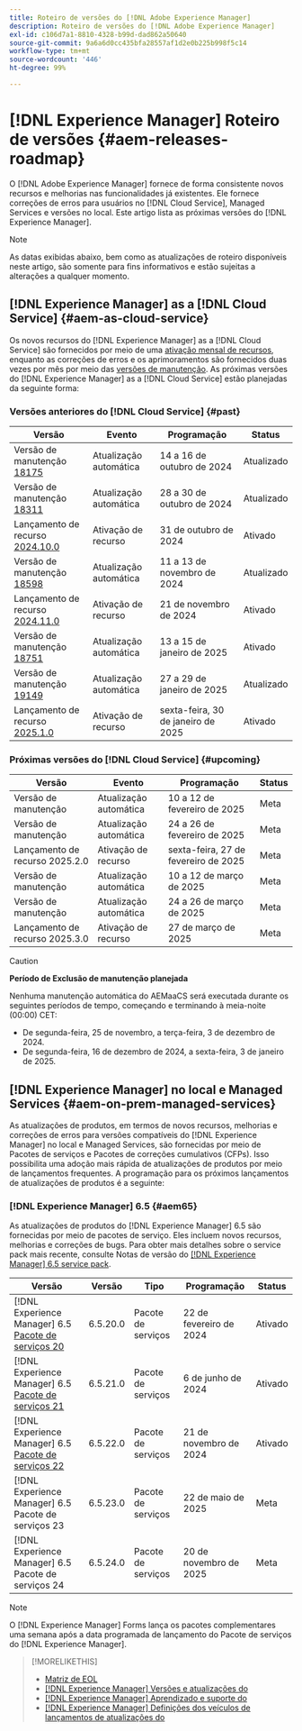 ```yaml
---
title: Roteiro de versões do [!DNL Adobe Experience Manager]
description: Roteiro de versões do [!DNL Adobe Experience Manager]
exl-id: c106d7a1-8810-4328-b99d-dad862a50640
source-git-commit: 9a6a6d0cc435bfa28557af1d2e0b225b998f5c14
workflow-type: tm+mt
source-wordcount: '446'
ht-degree: 99%

---
```



# [!DNL Experience Manager] Roteiro de versões {#aem-releases-roadmap}

O [!DNL Adobe Experience Manager] fornece de forma consistente novos recursos e melhorias nas funcionalidades já existentes. Ele fornece correções de erros para usuários no [!DNL Cloud Service], Managed Services e versões no local. Este artigo lista as próximas versões do [!DNL Experience Manager].

>[!NOTE]
>
>As datas exibidas abaixo, bem como as atualizações de roteiro disponíveis neste artigo, são somente para fins informativos e estão sujeitas a alterações a qualquer momento.

## [!DNL Experience Manager] as a [!DNL Cloud Service] {#aem-as-cloud-service}

Os novos recursos do [!DNL Experience Manager] as a [!DNL Cloud Service] são fornecidos por meio de uma [ativação mensal de recursos](https://experienceleague.adobe.com/pt-br/docs/experience-manager-cloud-service/content/release-notes/release-notes/release-notes-current), enquanto as correções de erros e os aprimoramentos são fornecidos duas vezes por mês por meio das [versões de manutenção](https://experienceleague.adobe.com/pt-br/docs/experience-manager-cloud-service/content/release-notes/maintenance/latest).
As próximas versões do [!DNL Experience Manager] as a [!DNL Cloud Service] estão planejadas da seguinte forma:

### Versões anteriores do [!DNL Cloud Service] {#past}

| Versão | Evento | Programação | Status |
|---|---|---|---|
| Versão de manutenção [18175](https://experienceleague.adobe.com/pt-br/docs/experience-manager-cloud-service/content/release-notes/maintenance/2024/2024-10-0#release-18175) | Atualização automática | 14 a 16 de outubro de 2024 | Atualizado |
| Versão de manutenção [18311](https://experienceleague.adobe.com/pt-br/docs/experience-manager-cloud-service/content/release-notes/maintenance/2024/2024-10-0#18311) | Atualização automática | 28 a 30 de outubro de 2024 | Atualizado |
| Lançamento de recurso [2024.10.0](https://experienceleague.adobe.com/pt-br/docs/experience-manager-cloud-service/content/release-notes/release-notes/2024/release-notes-2024-10-0) | Ativação de recurso | 31 de outubro de 2024 | Ativado |
| Versão de manutenção [18598](https://experienceleague.adobe.com/pt-br/docs/experience-manager-cloud-service/content/release-notes/maintenance/2024/2024-11-0) | Atualização automática | 11 a 13 de novembro de 2024 | Atualizado |
| Lançamento de recurso [2024.11.0](https://experienceleague.adobe.com/en/docs/experience-manager-cloud-service/content/release-notes/release-notes/2024/release-notes-2024-11-0) | Ativação de recurso | 21 de novembro de 2024 | Ativado |
| Versão de manutenção [18751](https://experienceleague.adobe.com/pt-br/docs/experience-manager-cloud-service/content/release-notes/maintenance/2025/2025-1-0) | Atualização automática | 13 a 15 de janeiro de 2025 | Ativado |
| Versão de manutenção [19149](https://experienceleague.adobe.com/pt-br/docs/experience-manager-cloud-service/content/release-notes/maintenance/latest) | Atualização automática | 27 a 29 de janeiro de 2025 | Atualizado |
| Lançamento de recurso [2025.1.0](https://experienceleague.adobe.com/pt-br/docs/experience-manager-cloud-service/content/release-notes/release-notes/release-notes-current) | Ativação de recurso | sexta-feira, 30 de janeiro de 2025 | Ativado |

### Próximas versões do [!DNL Cloud Service] {#upcoming}

| Versão | Evento | Programação | Status |
|---|---|---|---|
| Versão de manutenção | Atualização automática | 10 a 12 de fevereiro de 2025 | Meta |
| Versão de manutenção | Atualização automática | 24 a 26 de fevereiro de 2025 | Meta |
| Lançamento de recurso 2025.2.0 | Ativação de recurso | sexta-feira, 27 de fevereiro de 2025 | Meta |
| Versão de manutenção | Atualização automática | 10 a 12 de março de 2025 | Meta |
| Versão de manutenção | Atualização automática | 24 a 26 de março de 2025 | Meta |
| Lançamento de recurso 2025.3.0 | Ativação de recurso | 27 de março de 2025 | Meta |

>[!CAUTION]
>
>**Período de Exclusão de manutenção planejada**
>
> Nenhuma manutenção automática do AEMaaCS será executada durante os seguintes períodos de tempo, começando e terminando à meia-noite (00:00) CET:
>
>* De segunda-feira, 25 de novembro, a terça-feira, 3 de dezembro de 2024.
>* De segunda-feira, 16 de dezembro de 2024, a sexta-feira, 3 de janeiro de 2025.

## [!DNL Experience Manager] no local e Managed Services {#aem-on-prem-managed-services}

As atualizações de produtos, em termos de novos recursos, melhorias e correções de erros para versões compatíveis do [!DNL Experience Manager] no local e Managed Services, são fornecidas por meio de Pacotes de serviços e Pacotes de correções cumulativos (CFPs). Isso possibilita uma adoção mais rápida de atualizações de produtos por meio de lançamentos frequentes. A programação para os próximos lançamentos de atualizações de produtos é a seguinte:

### [!DNL Experience Manager] 6.5 {#aem65}

As atualizações de produtos do [!DNL Experience Manager] 6.5 são fornecidas por meio de pacotes de serviço. Eles incluem novos recursos, melhorias e correções de bugs. Para obter mais detalhes sobre o service pack mais recente, consulte Notas de versão do [[!DNL Experience Manager] 6.5 service pack](https://experienceleague.adobe.com/pt-br/docs/experience-manager-65/content/release-notes/release-notes).

| Versão | Versão | Tipo | Programação | Status |
|---|---|---|---|---|
| [!DNL Experience Manager] 6.5 [Pacote de serviços 20](https://experienceleague.adobe.com/pt-br/docs/experience-manager-65/content/release-notes/service-pack/6-5-20) | 6.5.20.0 | Pacote de serviços | 22 de fevereiro de 2024 | Ativado |
| [!DNL Experience Manager] 6.5 [Pacote de serviços 21](https://experienceleague.adobe.com/pt-br/docs/experience-manager-65/content/release-notes/service-pack/6-5-21) | 6.5.21.0 | Pacote de serviços | 6 de junho de 2024 | Ativado |
| [!DNL Experience Manager] 6.5 [Pacote de serviços 22](https://experienceleague.adobe.com/pt-br/docs/experience-manager-65/content/release-notes/release-notes) | 6.5.22.0 | Pacote de serviços | 21 de novembro de 2024 | Ativado |
| [!DNL Experience Manager] 6.5 Pacote de serviços 23 | 6.5.23.0 | Pacote de serviços | 22 de maio de 2025 | Meta |
| [!DNL Experience Manager] 6.5 Pacote de serviços 24 | 6.5.24.0 | Pacote de serviços | 20 de novembro de 2025 | Meta |

>[!NOTE]
>
>O [!DNL Experience Manager] Forms lança os pacotes complementares uma semana após a data programada de lançamento do Pacote de serviços do [!DNL Experience Manager].

>[!MORELIKETHIS]
>
>* [Matriz de EOL](https://helpx.adobe.com/br/support/programs/eol-matrix.html)
>* [[!DNL Experience Manager] Versões e atualizações do](https://experienceleague.adobe.com/pt-br/docs/experience-manager-release-information/aem-release-updates/aem-releases-updates)
>* [[!DNL Experience Manager] Aprendizado e suporte do](https://experienceleague.adobe.com/pt-br/docs/experience-manager-cloud-service)
>* [[!DNL Experience Manager] Definições dos veículos de lançamentos de atualizações do](/help/using/update-release-vehicle-definitions.md)
